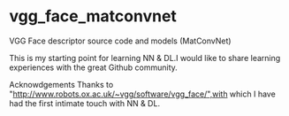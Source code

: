 # vgg_face_matconvnet
VGG Face descriptor source code and models (MatConvNet)

This is my starting point for learning NN & DL.I would like to share learning experiences with the great Github community.

Acknowdgements
Thanks to "http://www.robots.ox.ac.uk/~vgg/software/vgg_face/",with which I have had the first intimate touch with NN & DL.